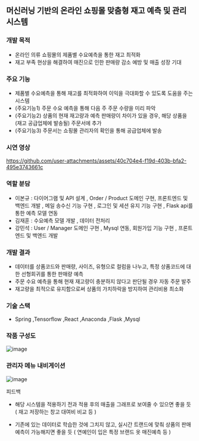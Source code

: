 ## 머신러닝 기반의 온라인 쇼핑몰 맞춤형 재고 예측 및 관리 시스템

### 개발 목적
- 온라인 의류 쇼핑몰의 제품별 수요예측을 통한 재고 최적화
- 재고 부족 현상을 해결하여 매진으로 인한 판매량 감소 예방 및 매출 성장 기대
  
### 주요 기능
- 제품별 수요예측을 통해 재고를 최적화하여 이익을 극대화할 수 있도록 도움을 주는 시스템
- (주요기능1) 주문 수요 예측을 통해 다음 주 주문 수량을 미리 파악
- (주요기능2) 상품의 현재 재고량과 예측 판매량이 차이가 있을 경우, 해당 상품을 (재고 공급업체에 발송될) 주문서에 추가 
- (주요기능3) 주문서는 쇼핑몰 관리자의 확인을 통해 공급업체에 발송

### 시연 영상
https://github.com/user-attachments/assets/40c704e4-f19d-403b-bfa2-495e3743661c

### 역할 분담
- 이본규 : 다이어그램 및  API 설계 , Order / Product 도메인 구현, 프론트엔드 및 백엔드 개발 , 메일 송수신 기능 구현 , 로그인 및 세션 유지 기능 구현 , Flask api를 통한 예측 모델 연동
- 김재훈 : 수요예측 모델 개발 , 데이터 전처리
- 강민석 : User / Manager 도메인 구현 , Mysql 연동, 회원가입 기능 구현 , 프론트엔드 및 백엔드 개발
  
### 개발 결과
- 데이터를 상품코드와 판매량, 사이즈, 유형으로 컬럼을 나누고, 특정 상품코드에 대한 선형회귀를 통한 판매량 예측
- 주문 수요 예측을 통해 현재 재고량이 충분하지 않다고 판단될 경우 자동 주문 발주
- 재고량을 최적으로 유지함으로써 상품의 가치하락을 방지하여 관리비용 최소화 

### 기술 스택
- Spring ,Tensorflow ,React ,Anaconda ,Flask ,Mysql 

### 작품 구성도
![image](https://github.com/user-attachments/assets/05c0cdae-c1cf-40b1-9192-ea12eba59459)

### 관리자 메뉴 내비게이션 
![image](https://github.com/user-attachments/assets/2fa21f0c-651e-4a04-984b-8ed386f5794d)


피드백
- 해당 시스템을 적용하기 전과 적용 후의 매출을 그래프로 보여줄 수 있으면 좋을 듯 ( 재고 저장하는 창고 대여비 비교 등 )

- 기존에 있는 데이터로 학습한 것에 그치지 않고, 실시간 트랜드에 맞춰 상품의 판매 예측이 가능해지면 좋을 듯 ( 연예인이 입은 특정 브랜드 옷 매진예측 등 )

